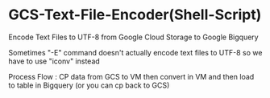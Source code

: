 # GCS-Text-File-Encoder(Shell-Script)
Encode Text Files to UTF-8 from Google Cloud Storage to Google Bigquery

Sometimes "-E" command doesn't actually encode text files to UTF-8 so we have to use "iconv" instead

Process Flow : CP data from GCS to VM then convert in VM and then load to table in Bigquery (or you can cp back to GCS)
